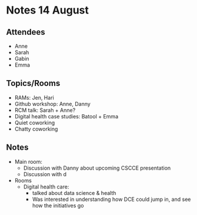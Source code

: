 # Notes 14 August

## Attendees

* Anne
* Sarah
* Gabin
* Emma

## Topics/Rooms

* RAMs: Jen, Hari
* Github workshop: Anne, Danny
* RCM talk: Sarah + Anne?
* Digital health case studies: Batool + Emma 
* Quiet coworking
* Chatty coworking

## Notes
* Main room:  
    * Discussion with Danny about upcoming CSCCE presentation
    * Discussion with d
* Rooms
    * Digital health care:
        * talked about data science & health
        * Was interested in understanding how DCE could jump in, and see how the initiatives go
